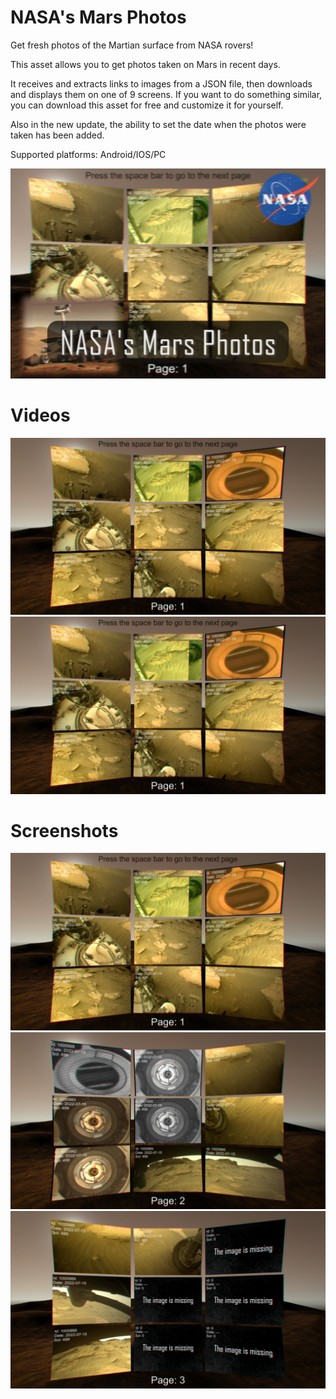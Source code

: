 # NASA's Mars Photos
Get fresh photos of the Martian surface from NASA rovers!

This asset allows you to get photos taken on Mars in recent days.

It receives and extracts links to images from a JSON file, then downloads and displays them on one of 9 screens. If you want to do something similar, you can download this asset for free and customize it for yourself.

Also in the new update, the ability to set the date when the photos were taken has been added.

Supported platforms: Android/IOS/PC

![Screenshot](cover-img.jpg)

# Videos
[![Alt text for your video](screenshot-img-a.jpg)](https://youtu.be/y6Flck_lbuU)
[![Alt text for your video](screenshot-img-a.jpg)](https://youtu.be/ccT2sMHzWnM)

# Screenshots
![Screenshot](screenshot-img-a.jpg)
![Screenshot](screenshot-img-b.jpg)
![Screenshot](screenshot-img-c.jpg)
